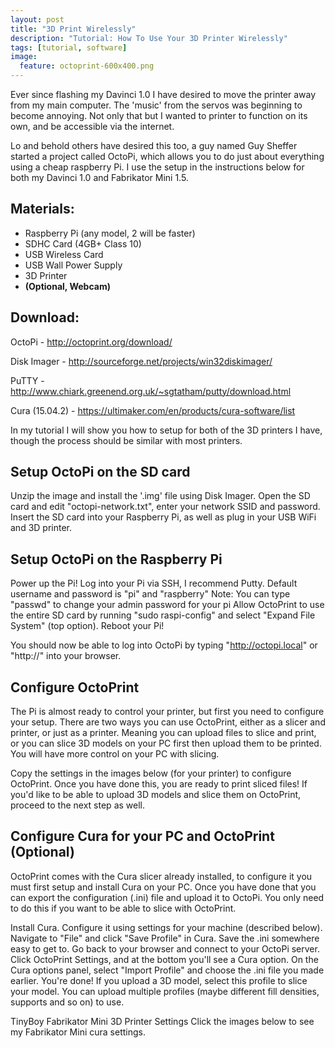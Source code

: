 ```yaml
---
layout: post
title: "3D Print Wirelessly"
description: "Tutorial: How To Use Your 3D Printer Wirelessly"
tags: [tutorial, software]
image:
  feature: octoprint-600x400.png
---
```



Ever since flashing my Davinci 1.0 I have desired to move the printer away from my main computer. The 'music' from the servos was beginning to become annoying. Not only that but I wanted to printer to function on its own, and be accessible via the internet.

Lo and behold others have desired this too, a guy named Guy Sheffer started a project called OctoPi, which allows you to do just about everything using a cheap raspberry Pi. I use the setup in the instructions below for both my Davinci 1.0 and Fabrikator Mini 1.5.

## Materials: 

* Raspberry Pi (any model, 2 will be faster)
* SDHC Card (4GB+ Class 10)
* USB Wireless Card
* USB Wall Power Supply
* 3D Printer
* **(Optional, Webcam)**

## Download: 

OctoPi - <http://octoprint.org/download/>

Disk Imager - <http://sourceforge.net/projects/win32diskimager/>

PuTTY - <http://www.chiark.greenend.org.uk/~sgtatham/putty/download.html>

Cura (15.04.2) - <https://ultimaker.com/en/products/cura-software/list>



In my tutorial I will show you how to setup for both of the 3D printers I have, though the process should be similar with most printers.


## Setup OctoPi on the SD card


Unzip the image and install the '.img' file using Disk Imager.
Open the SD card and edit "octopi-network.txt", enter your network SSID and password.
Insert the SD card into your Raspberry Pi, as well as plug in your USB WiFi and 3D printer.


## Setup OctoPi on the Raspberry Pi

Power up the Pi!
Log into your Pi via SSH, I recommend Putty. Default username and password is "pi" and "raspberry" Note: You can type "passwd" to change your admin password for your pi
Allow OctoPrint to use the entire SD card by running "sudo raspi-config" and select "Expand File System" (top option).
Reboot your Pi!

You should now be able to log into OctoPi by typing "http://octopi.local" or "http://<ipaddress>" into your browser.


## Configure OctoPrint

The Pi is almost ready to control your printer, but first you need to configure your setup. There are two ways you can use OctoPrint, either as a slicer and printer, or just as a printer. Meaning you can upload files to slice and print, or you can slice 3D models on your PC first then upload them to be printed. You will have more control on your PC with slicing.

Copy the settings in the images below (for your printer) to configure OctoPrint. Once you have done this, you are ready to print sliced files! If you'd like to be able to upload 3D models and slice them on OctoPrint, proceed to the next step as well.


## Configure Cura for your PC and OctoPrint (Optional)

OctoPrint comes with the Cura slicer already installed, to configure it you must first setup and install Cura on your PC. Once you have done that you can export the configuration (.ini) file and upload it to OctoPi. You only need to do this if you want to be able to slice with OctoPrint.

Install Cura.
Configure it using settings for your machine (described below).
Navigate to "File" and click "Save Profile" in Cura. Save the .ini somewhere easy to get to.
Go back to your browser and connect to your OctoPi server.
Click OctoPrint Settings, and at the bottom you'll see a Cura option.
On the Cura options panel, select "Import Profile" and choose the .ini file you made earlier.
You're done!
If you upload a 3D model, select this profile to slice your model. You can upload multiple profiles (maybe different fill densities, supports and so on) to use.

TinyBoy Fabrikator Mini 3D Printer Settings
Click the images below to see my Fabrikator Mini cura settings.
